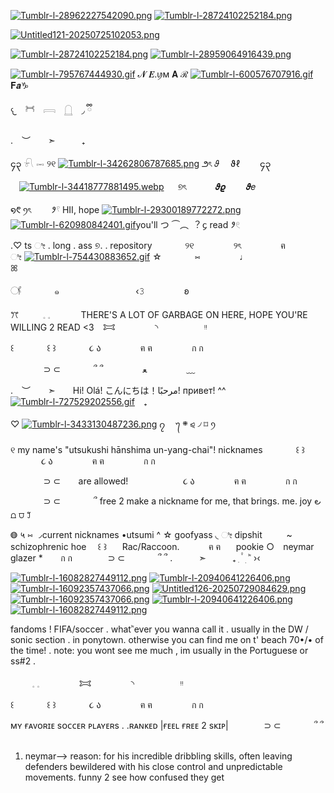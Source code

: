 [![Tumblr-l-28962227542090.png](https://i.postimg.cc/XNmck27F/Tumblr-l-28962227542090.png)](https://postimg.cc/Rq1HMLtV)
[![Tumblr-l-28724102252184.png](https://i.postimg.cc/KzVLQzFF/Tumblr-l-28724102252184.png)](https://postimg.cc/MM7vpzvr)

[![Untitled121-20250725102053.png](https://i.postimg.cc/90t7hhvw/Untitled121-20250725102053.png)](https://postimg.cc/m1kDY0ZT)

[![Tumblr-l-28724102252184.png](https://i.postimg.cc/KzVLQzFF/Tumblr-l-28724102252184.png)](https://postimg.cc/MM7vpzvr)
[![Tumblr-l-28959064916439.png](https://i.postimg.cc/ydNXvtZh/Tumblr-l-28959064916439.png)](https://postimg.cc/mc0HrdVh)

  
  
  

  [![Tumblr-l-795767444930.gif](https://i.postimg.cc/L5Sn8TJW/Tumblr-l-795767444930.gif)](https://postimg.cc/bD6z61H0) 𝓝 𝑬.ꪗм 𝐀 ℛ [![Tumblr-l-600576707916.gif](https://i.postimg.cc/NFbJNdmq/Tumblr-l-600576707916.gif)](https://postimg.cc/FkdVzgTD) 𝐅𝒂♑︎
    
  
  
  

𐔌　𓋫　𓇯　𓉸　◞ ྀི


. ︶  ➣   ₊ 

၄၃   𓍯    𓋭    ୨୧   [![Tumblr-l-34262806787685.png](https://i.postimg.cc/FsSNK8rp/Tumblr-l-34262806787685.png)](https://postimg.cc/0b9LWtJK) ౨ৎ    𝜗  ϑℓ　    ၄၃

　[![Tumblr-l-34418777881495.webp](https://i.postimg.cc/Kjw1P2j1/Tumblr-l-34418777881495.webp)](https://postimg.cc/XBKNWtwW)   ୭ৎ　 　  𝝑𝝔　  𝝑𝑒　  

  ໑᱖          ꪆৎ　  𑁥𓍢    HII, hope
[![Tumblr-l-29300189772272.png](https://i.postimg.cc/TP0hkmhM/Tumblr-l-29300189772272.png)](https://postimg.cc/8FF1c7ht)
 [![Tumblr-l-620980842401.gif](https://i.postimg.cc/MH2kV3xW/Tumblr-l-620980842401.gif)](https://postimg.cc/YG3yw3hV)you'll  つ      ⏜︵      ︖    ᧔
read    𑁥𓏲

.♡ ts      ೀ . long .  ass ୭.  .
repository ⠀⠀⠀ ⠀ ୨୧ ⠀⠀⠀⠀ ⠀ ୨ৎ ⠀⠀⠀⠀ ⠀ ฅ ⠀⠀⠀⠀ ⠀ ೀ
[![Tumblr-l-754430883652.gif](https://i.postimg.cc/K8WSN8Dc/Tumblr-l-754430883652.gif)](https://postimg.cc/RWwDC9Y2)
☆ ⠀⠀⠀ ⠀ ⑅ ⠀⠀⠀⠀ ⠀ ♩ ⠀⠀⠀⠀ ⠀ ⠀⠀⠀⠀ ⠀ ꕤ

𓋜 ⠀⠀⠀ ⠀ ๑ ⠀⠀⠀⠀ ⠀ ⠀⠀⠀⠀ ⠀ ‹𝟹 ⠀⠀⠀⠀ ⠀ ʚ

ꔫ ⠀⠀⠀ 𓈒 𓈒 ⠀⠀⠀⠀ THERE'S A LOT OF GARBAGE ON HERE, HOPE YOU'RE WILLING 2 READ <3⠀ 𐂯 ⠀⠀⠀⠀ ⠀ ◝ ⠀ ⠀⠀⠀⠀⠀ ᵎᵎ

꒰ ⠀⠀⠀ ⠀ ꒰ ꒱ ⠀⠀⠀ ⠀ ૮ ა ⠀⠀⠀⠀ ⠀ ฅ ฅ ⠀⠀⠀⠀ ⠀ ก ก

‌ ⠀⠀⠀ ⠀ ⊃ ⊂ ⠀⠀⠀ ⠀ ՞ ՞ ⠀⠀⠀⠀ ⠀ ‎ﻌ ⠀⠀⠀⠀ ⠀ ﹏

. ︶  ➣  Hi! Olá! こんにちは！مرحبًا! привет! ^^ [![Tumblr-l-727529202556.gif](https://i.postimg.cc/nc9Zs7JV/Tumblr-l-727529202556.gif)](https://postimg.cc/QHDvwFCv) ₊  

♡
[![Tumblr-l-3433130487236.png](https://i.postimg.cc/c47hcxfq/Tumblr-l-3433130487236.png)](https://postimg.cc/3dR28HL9)
၇  ㅤ᭢     ܍      ⪨      ৴      ⌑      ꪆ

୧           my name's "utsukushi hānshima un-yang-chai"!
             nicknames ⠀⠀⠀ ⠀ ꒰ ꒱ ⠀⠀⠀ ⠀ ૮ ა ⠀⠀⠀⠀ ⠀ ฅ ฅ ⠀⠀⠀⠀ ⠀ ก ก

‌ ⠀⠀⠀ ⠀ ⊃ ⊂ ⠀⠀ are allowed! ⠀⠀⠀ ⠀⠀⠀ ⠀ ૮ ა ⠀⠀⠀⠀ ⠀ ฅ ฅ ⠀⠀⠀⠀ ⠀ ก ก

‌ ⠀⠀⠀ ⠀ ⊃ ⊂ ⠀⠀⠀ ⠀ ՞ free 2 make a nickname for me, that brings.          me.           joy 
౿      ⩍      ⩌           ꒸
    
◍     ५     ⑅      ◞current nicknames •utsumi ^ ☆ goofyass    ◟     ೀ dipshit
⠀⠀⠀ ~ schizophrenic hoe ⠀ ꒰ ꒱ ⠀⠀Rac/Raccoon. ⠀ ⠀ ⠀ ฅ ฅ ⠀⠀pookie ○ ⠀neymar glazer *⠀ ⠀ ก ก
‌ ⠀⠀⠀ ⠀ ⊃ ⊂ ⠀⠀⠀ ⠀ ՞ ՞ 
.   ➣   ₊ 
 ִ    ۫      ࣪   ׅ      ʾʿ    ›‹

[![Tumblr-l-16082827449112.png](https://i.postimg.cc/90bw3y5s/Tumblr-l-16082827449112.png)](https://postimg.cc/FkfH3dKx)
[![Tumblr-l-20940641226406.png](https://i.postimg.cc/pr3rMCcG/Tumblr-l-20940641226406.png)](https://postimg.cc/SY7kW6hC)
[![Tumblr-l-16092357437066.png](https://i.postimg.cc/28fNMg0p/Tumblr-l-16092357437066.png)](https://postimg.cc/5jprFKcp)
[![Untitled126-20250729084629.png](https://i.postimg.cc/2SDkmsyN/Untitled126-20250729084629.png)](https://postimg.cc/2V0R7Xn0)
[![Tumblr-l-16092357437066.png](https://i.postimg.cc/28fNMg0p/Tumblr-l-16092357437066.png)](https://postimg.cc/5jprFKcp)
[![Tumblr-l-20940641226406.png](https://i.postimg.cc/pr3rMCcG/Tumblr-l-20940641226406.png)](https://postimg.cc/SY7kW6hC)
[![Tumblr-l-16082827449112.png](https://i.postimg.cc/90bw3y5s/Tumblr-l-16082827449112.png)](https://postimg.cc/FkfH3dKx)

fandoms !
FIFA/soccer  . whatʾʿever you wanna call it
. 
usually in the DW / sonic section  .  in ponytown.  otherwise you can find me on t' beach 70•/• of the time! 
.
note: you wont see me much  , im usually in the Portuguese  or ss#2  . 

  ⠀⠀⠀ 𓈒 𓈒 ⠀⠀⠀⠀ ⠀ 𐂯 ⠀⠀⠀⠀ ⠀ ◝ ⠀ ⠀⠀⠀⠀⠀ ᵎᵎ

꒰ ⠀⠀⠀ ⠀ ꒰ ꒱ ⠀⠀⠀ ⠀ ૮ ა ⠀⠀⠀⠀ ⠀ ฅ ฅ ⠀⠀⠀⠀ ⠀ ก ก


ᴍʏ ғᴀᴠᴏʀɪᴇ sᴏᴄᴄᴇʀ ᴘʟᴀʏᴇʀs
. .ʀᴀɴᴋᴇᴅ |ғᴇᴇʟ ғʀᴇᴇ 2 sᴋɪᴘ|
‌ ⠀⠀⠀ ⠀ ⊃ ⊂ ⠀⠀⠀ ⠀ ՞ ՞ ⠀
1. neymar--> reason: for his incredible dribbling skills, often leaving defenders bewildered with his close control and unpredictable movements. funny 2 see how confused they get
